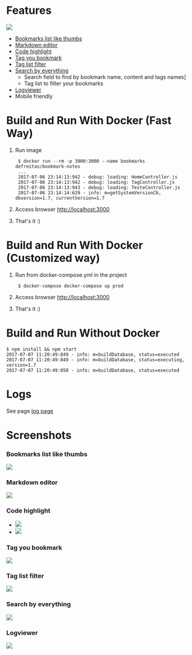 # Features
![](https://raw.githubusercontent.com/mageddo/bookmark-notes/master/files/screenshots/001-bookmarks-list-thumb.jpg)

* [Bookmarks list like thumbs](#001)
* [Markdown editor](#002)
* [Code highlight](#003)
* [Tag you bookmark](#005)
* [Tag list filter](#006)
* [Search by everything](#007)
	* Search field to find by bookmark name, content and tags names]
	* Tag list to filter your bookmarks
* [Logviewer](#008)
* Mobile friendly


# Build and Run With Docker (Fast Way)

1. Run image

		$ docker run --rm -p 3000:3000 --name bookmarks defreitas/bookmark-notes
		...
		2017-07-06 23:14:13:942 - debug: loading: HomeController.js
		2017-07-06 23:14:13:942 - debug: loading: TagController.js
		2017-07-06 23:14:13:943 - debug: loading: TesteController.js
		2017-07-06 23:14:14:629 - info: m=getSystemVersionCb, dbversion=1.7, currentVersion=1.7

2. Access browser [http://localhost:3000](http://localhost:3000)
3. That's it :)


# Build and Run With Docker (Customized way)

1. Run from docker-compose.yml in the project

		$ docker-compose docker-compose up prod

2. Access browser [http://localhost:3000](http://localhost:3000)
3. That's it :)

# Build and Run Without Docker

	$ npm install && npm start
	2017-07-07 11:20:49:849 - info: m=buildDatabase, status=executed
	2017-07-07 11:20:49:849 - info: m=buildDatabase, status=executing, version=1.7
	2017-07-07 11:20:49:850 - info: m=buildDatabase, status=executed


# Logs

See page [log page](http://127.0.0.1:3000/logviewer/#)

# Screenshots
### <div id="001">Bookmarks list like thumbs</div>

![](https://raw.githubusercontent.com/mageddo/bookmark-notes/master/files/screenshots/001-bookmarks-list-thumb.jpg)

### <div id="002">Markdown editor</div>

![](https://raw.githubusercontent.com/mageddo/bookmark-notes/master/files/screenshots/002-markdown-editor.jpg)

### <div id="003">Code highlight</div>

* ![](https://raw.githubusercontent.com/mageddo/bookmark-notes/master/files/screenshots/003-code-highlight.jpg)
* ![](https://raw.githubusercontent.com/mageddo/bookmark-notes/master/files/screenshots/004-code-highlight.jpg)

### <div id="005">Tag you bookmark</div>

![](https://raw.githubusercontent.com/mageddo/bookmark-notes/master/files/screenshots/005-bookmark-tag.jpg)

### <div id="006">Tag list filter</div>

![](https://raw.githubusercontent.com/mageddo/bookmark-notes/master/files/screenshots/006-tag-list-filter.jpg)

### <div id="007">Search by everything</div>

![](https://raw.githubusercontent.com/mageddo/bookmark-notes/master/files/screenshots/007-search.jpg)

### <div id="008">Logviewer</div>

![](https://raw.githubusercontent.com/mageddo/bookmark-notes/master/files/screenshots/008-logviewer.jpg)

